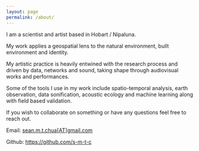 ```yaml
---
layout: page
permalink: /about/
---
```

I am a scientist and artist based in Hobart / Nipaluna.

My work applies a geospatial lens to the natural environment, built environment and identity.

My artistic practice is heavily entwined with the research process and driven by data, networks and sound, taking shape through audiovisual works and performances. 

Some of the tools I use in my work include spatio-temporal analysis, earth observation, data sonification, acoustic ecology and machine learning along with field based validation.

If you wish to collaborate on something or have any questions feel free to reach out.

Email: [sean.m.t.chua[AT]gmail.com](mailto:sean.m.t.chua@gmail.com)

Github: <a href="https://github.com/s-m-t-c">https://github.com/s-m-t-c</a>
